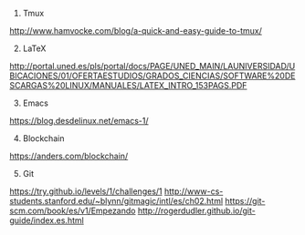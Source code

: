1) Tmux

http://www.hamvocke.com/blog/a-quick-and-easy-guide-to-tmux/

2) LaTeX

http://portal.uned.es/pls/portal/docs/PAGE/UNED_MAIN/LAUNIVERSIDAD/UBICACIONES/01/OFERTAESTUDIOS/GRADOS_CIENCIAS/SOFTWARE%20DESCARGAS%20LINUX/MANUALES/LATEX_INTRO_153PAGS.PDF

3) Emacs

https://blog.desdelinux.net/emacs-1/

4) Blockchain

https://anders.com/blockchain/

5) Git

https://try.github.io/levels/1/challenges/1
http://www-cs-students.stanford.edu/~blynn/gitmagic/intl/es/ch02.html
https://git-scm.com/book/es/v1/Empezando
http://rogerdudler.github.io/git-guide/index.es.html